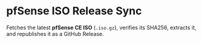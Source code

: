 # pfSense ISO Release Sync

Fetches the latest **pfSense CE ISO** (`.iso.gz`), verifies its SHA256, extracts it, and republishes it as a GitHub Release.
